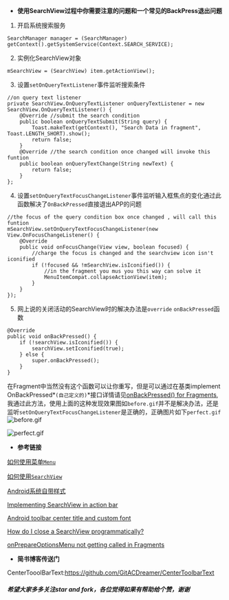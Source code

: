 - **使用SearchView过程中你需要注意的问题和一个常见的BackPress退出问题**
1. 开启系统搜索服务
```	
SearchManager manager = (SearchManager) getContext().getSystemService(Context.SEARCH_SERVICE);
```
2. 实例化SearchView对象
```
mSearchView = (SearchView) item.getActionView();
```
3. 设置`setOnQueryTextListener`事件监听搜索条件
```
//on query text listener
private SearchView.OnQueryTextListener onQueryTextListener = new SearchView.OnQueryTextListener() {
    @Override //submit the search condition
    public boolean onQueryTextSubmit(String query) {
        Toast.makeText(getContext(), "Search Data in fragment", Toast.LENGTH_SHORT).show();
        return false;
    }
    @Override //the search condition once changed will invoke this funtion
    public boolean onQueryTextChange(String newText) {
        return false;
    }
};
```
4. 设置`setOnQueryTextFocusChangeListener`事件监听输入框焦点的变化通过此函数解决了`OnBackPressed`直接退出APP的问题
```
//the focus of the query condition box once changed , will call this funtion
mSearchView.setOnQueryTextFocusChangeListener(new View.OnFocusChangeListener() {
	@Override
    public void onFocusChange(View view, boolean focused) {
        //charge the focus is changed and the searchview icon isn't iconified
        if (!focused && !mSearchView.isIconified()) {
            //in the fragment you mus you this way can solve it
            MenuItemCompat.collapseActionView(item);
        }
    }
});
```
5. 网上说的关闭活动的SearchView时的解决办法是`override` `onBackPressed`函数
```
@Override
public void onBackPressed() {
    if (!searchView.isIconified()) {
        searchView.setIconified(true);
    } else {
        super.onBackPressed();
    }
}
```
在Fragment中当然没有这个函数可以让你重写，但是可以通过在基类implement OnBackPressed*`(自己定义的)`*接口详情请见[onBackPressed() for Fragments][8],我通过此方法，使用上面的这种发现效果图如`before.gif`并不是解决办法，还是监听`setOnQueryTextFocusChangeListener`是正确的，正确图片如下`perfect.gif`
![before.gif](http://upload-images.jianshu.io/upload_images/4073499-f8eedbd1047b9f6c.gif?imageMogr2/auto-orient/strip)

![perfect.gif](http://upload-images.jianshu.io/upload_images/4073499-46e7c5831c8dd0b1.gif?imageMogr2/auto-orient/strip)
- **参考链接**

[如何使用菜单`Menu`][1]

[如何使用`SearchView`][2]

[Android系统自带样式][7]

[Implementing SearchView in action bar][3]

[Android toolbar center title and custom font][4]

[How do I close a SearchView programmatically?][5]

[onPrepareOptionsMenu not getting called in Fragments][6]
- **简书博客传送门**

CenterTooolBarText:<https://github.com/GitACDreamer/CenterToolbarText>

##### 希望大家多多关注star and fork，各位觉得如果有帮助给个赞，谢谢
[1]:https://developer.android.com/guide/topics/ui/menus.html
[2]:https://developer.android.com/reference/android/support/v7/widget/SearchView.html
[3]:https://stackoverflow.com/questions/21585326/implementing-searchview-in-action-bar
[4]:https://stackoverflow.com/questions/26533510/android-toolbar-center-title-and-custom-font
[5]:https://stackoverflow.com/questions/17506230/how-do-i-close-a-searchview-programmatically
[6]:https://stackoverflow.com/questions/15656953/onprepareoptionsmenu-not-getting-called-in-fragments

[7]:http://blog.csdn.net/shakespeare001/article/details/7779011

[8]:https://medium.com/@Wingnut/onbackpressed-for-fragments-357b2bf1ce8e